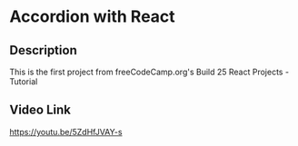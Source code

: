 # Accordion with React

## Description
This is the first project from freeCodeCamp.org's Build 25 React Projects - Tutorial

## Video Link
https://youtu.be/5ZdHfJVAY-s
